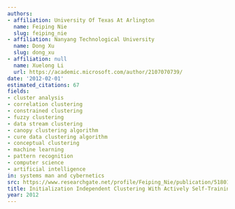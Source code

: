 ```yaml
---
authors:
- affiliation: University Of Texas At Arlington
  name: Feiping Nie
  slug: feiping_nie
- affiliation: Nanyang Technological University
  name: Dong Xu
  slug: dong_xu
- affiliation: null
  name: Xuelong Li
  url: https://academic.microsoft.com/author/2107070739/
date: '2012-02-01'
estimated_citations: 67
fields:
- cluster analysis
- correlation clustering
- constrained clustering
- fuzzy clustering
- data stream clustering
- canopy clustering algorithm
- cure data clustering algorithm
- conceptual clustering
- machine learning
- pattern recognition
- computer science
- artificial intelligence
in: systems man and cybernetics
src: https://www.researchgate.net/profile/Feiping_Nie/publication/51801737_Initialization_Independent_Clustering_With_Actively_Self-Training_Method/links/0c96053c0d449d5d83000000.pdf
title: Initialization Independent Clustering With Actively Self-Training Method
year: 2012
---
```

